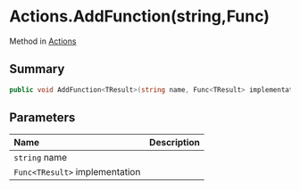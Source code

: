 # Actions.AddFunction(string,Func<TResult>)

Method in [Actions](/api/csharp/yarn.unity.actions.md)

## Summary



```csharp
public void AddFunction<TResult>(string name, Func<TResult> implementation);
```

## Parameters

|Name|Description|
|:---|:---|
|`string` name||
|`Func<TResult>` implementation||


